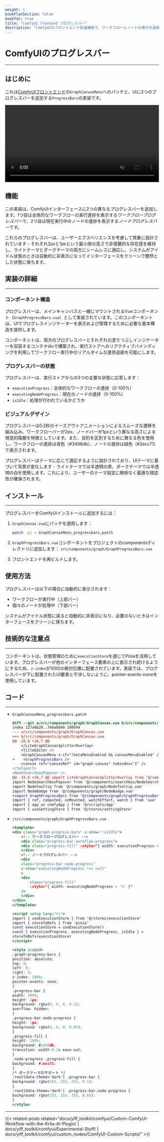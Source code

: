 ```yaml
---
weight: 1
bookFlatSection: false
bookToC: true
title: "ComfyUI_frontend プログレスバー"
description: "ComfyUIのフロントエンド拡張機能で、ワークフローとノードの実行を追跡する2つのスタイリッシュなプログレスバーを追加します。バーは最小限の高さと自動テーマ適応を備え、処理中にリアルタイムの視覚的フィードバックを提供する非侵襲的なデザインになっています。"
---
```


<!--markdownlint-disable MD025 MD033 MD038 -->

# ComfyUIのプログレスバー

---

## はじめに

これは[ComfyUIフロントエンド](https://github.com/Comfy-Org/ComfyUI_frontend)の`GraphCanvasMenu`へのパッチと、UIに2つのプログレスバーを追加する`ProgressBars`の実装です。

<div style="text-align: center;">
    <video style="width: 100%;" autoplay loop muted playsinline>
        <source src="https://huggingface.co/rakki194/yt/resolve/main/static/comfyui/progressbars.mp4" type="video/mp4">
        お使いのブラウザはビデオタグをサポートしていません。
    </video>
</div>

## 機能

この実装は、ComfyUIインターフェースに2つの異なるプログレスバーを追加します。1つ目は全体的なワークフローの実行進捗を表示する*ワークフロープログレスバー*で、2つ目は現在実行中のノードの進捗を表示する*ノードプログレスバー*です。

これらのプログレスバーは、ユーザーエクスペリエンスを考慮して慎重に設計されています - それぞれ2pxと1pxという最小限の高さで非侵襲的な存在感を維持し、ライトテーマとダークテーマの両方にシームレスに適応し、システムがアイドル状態のときは自動的に非表示になってインターフェースをクリーンで整然とした状態に保ちます。

## 実装の詳細

---

### コンポーネント構造

プログレスバーは、メインキャンバスと一緒にマウントされるVueコンポーネント（`GraphProgressBars.vue`）として実装されています。このコンポーネントは、UIでプログレスインジケーターを表示および管理するために必要な基本構造を提供します。

コンポーネントは、両方のプログレスバーとそれぞれの塗りつぶしインジケーターを収容するコンテナdivで構築され、実行ストアへのリアクティブバインディングを利用してワークフロー実行中のリアルタイムな進捗追跡を可能にします。

### プログレスバーの状態

プログレスバーは、実行ストアからの3つの主要な状態に応答します：

- `executionProgress`：全体的なワークフローの進捗（0-100%）
- `executingNodeProgress`：現在のノードの進捗（0-100%）
- `isIdle`：処理が行われているかどうか

### ビジュアルデザイン

プログレスバーは0.2秒のイーズアウトアニメーションによるスムーズな遷移を組み込み、ワークフローバーが2px、ノードバーが1pxという異なる高さによる視覚的階層を特徴としています。また、目的を区別するために異なる色を使用し、ワークフローの進捗は青色（#3498db）、ノードの進捗は緑色（#2ecc71）で表示されます。

プログレスバーはテーマに応じて適応するように設計されており、UIテーマに基づいて背景が変化します - ライトテーマでは半透明の黒、ダークテーマでは半透明の白を使用します。これにより、ユーザーのテーマ設定に関係なく最適な視認性が確保されます。

## インストール

---

プログレスバーをComfyUIインストールに追加するには：

1. `GraphCanvas.vue`にパッチを適用します：

    ```bash
    patch -p1 < GraphCanvasMenu_progressbars.patch
    ```

2. `GraphProgressBars.vue`コンポーネントをプロジェクトのcomponentsディレクトリに追加します：
`src/components/graph/GraphProgressBars.vue`

3. フロントエンドを再ビルドします。

## 使用方法

プログレスバーは以下の場合に自動的に表示されます：

- ワークフローが実行中（上部バー）
- 個々のノードが処理中（下部バー）

システムがアイドル状態に戻ると自動的に非表示になり、必要のないときはインターフェースをクリーンに保ちます。

## 技術的な注意点

---

コンポーネントは、状態管理のために`executionStore`を通じてPiniaを活用しています。プログレスバーが他のインターフェース要素の上に表示され続けるようにするため、`z-index`が1000の絶対位置に配置されています。実装では、プログレスバーが下に配置されたUI要素と干渉しないように、pointer-events-noneを使用しています。

## コード

---

- `GraphCanvasMenu_progressbars.patch`

    ```diff
    diff --git a/src/components/graph/GraphCanvas.vue b/src/components/graph/GraphCanvas.vue
    index 127a6b20..7e6a6840 100644
    --- a/src/components/graph/GraphCanvas.vue
    +++ b/src/components/graph/GraphCanvas.vue
    @@ -18,6 +18,7 @@
        </LiteGraphCanvasSplitterOverlay>
        <TitleEditor />
        <GraphCanvasMenu v-if="!betaMenuEnabled && canvasMenuEnabled" />
    +    <GraphProgressBars />
        <canvas ref="canvasRef" id="graph-canvas" tabindex="1" />
    </teleport>
    <NodeSearchboxPopover />
    @@ -33,6 +34,7 @@ import LiteGraphCanvasSplitterOverlay from '@/components/LiteGraphCanvasSplitter
    import NodeSearchboxPopover from '@/components/searchbox/NodeSearchBoxPopover.vue'
    import NodeTooltip from '@/components/graph/NodeTooltip.vue'
    import NodeBadge from '@/components/graph/NodeBadge.vue'
    +import GraphProgressBars from '@/components/graph/GraphProgressBars.vue'
    import { ref, computed, onMounted, watchEffect, watch } from 'vue'
    import { app as comfyApp } from '@/scripts/app'
    import { useSettingStore } from '@/stores/settingStore'
    ```

- `/src/components/graph/GraphProgressBars.vue`

    ```jsx
    <template>
    <div class="graph-progress-bars" v-show="!isIdle">
        <!-- ワークフロープログレスバー -->
        <div class="progress-bar workflow-progress">
        <div class="progress-fill" :style="{ width: executionProgress + '%' }" />
        </div>
        <!-- ノードプログレスバー -->
        <div
        class="progress-bar node-progress"
        v-show="executingNodeProgress !== null"
        >
        <div
            class="progress-fill"
            :style="{ width: executingNodeProgress + '%' }"
        />
        </div>
    </div>
    </template>

    <script setup lang="ts">
    import { useExecutionStore } from '@/stores/executionStore'
    import { storeToRefs } from 'pinia'
    const executionStore = useExecutionStore()
    const { executionProgress, executingNodeProgress, isIdle } =
    storeToRefs(executionStore)
    </script>

    <style scoped>
    .graph-progress-bars {
    position: absolute;
    top: 0;
    left: 0;
    right: 0;
    z-index: 1000;
    pointer-events: none;
    }
    .progress-bar {
    width: 100%;
    height: 2px;
    background: rgba(0, 0, 0, 0.1);
    overflow: hidden;
    }
    .progress-bar.node-progress {
    height: 1px;
    background: rgba(0, 0, 0, 0.05);
    }
    .progress-fill {
    height: 100%;
    background: #3498db;
    transition: width 0.2s ease-out;
    }
    .node-progress .progress-fill {
    background: #2ecc71;
    }
    /* ダークテーマのサポート */
    :root[data-theme='dark'] .progress-bar {
    background: rgba(255, 255, 255, 0.1);
    }
    :root[data-theme='dark'] .progress-bar.node-progress {
    background: rgba(255, 255, 255, 0.05);
    }
    </style>
    ```

---

<!--
HUGO_SEARCH_EXCLUDE_START
-->
{{< related-posts related="docs/yiff_toolkit/comfyui/Custom-ComfyUI-Workflow-with-the-Krita-AI-Plugin/ | docs/yiff_toolkit/comfyui/Experimental-Stuff/ | docs/yiff_toolkit/comfyui/custom_nodes/ComfyUI-Custom-Scripts/" >}}
<!--
HUGO_SEARCH_EXCLUDE_END
-->
